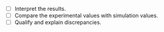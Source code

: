 - [ ] Interpret the results.
- [ ] Compare the experimental values with simulation values.
- [ ] Qualify and explain discrepancies.